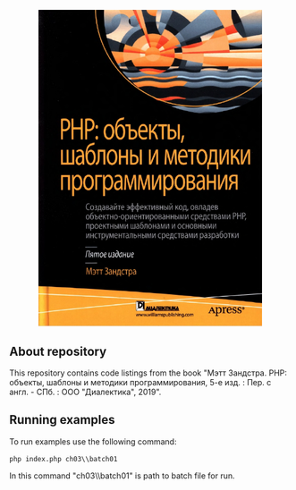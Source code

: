<p align="center"><img src="icon.jpg" width="400"></p>

## About repository

This repository contains code listings from the book "Мэтт Зандстра. PHP: объекты, шаблоны и методики программирования, 
5-е изд. : Пер. с англ. - СПб. : ООО "Диалектика", 2019".

## Running examples

To run examples use the following command:

```
php index.php ch03\\batch01
```

In this command "ch03\\\batch01" is path to batch file for run.
